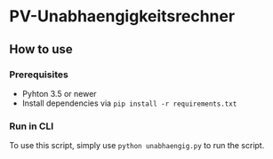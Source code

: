 # PV-Unabhaengigkeitsrechner

## How to use

### Prerequisites

- Pyhton 3.5 or newer
- Install dependencies via ```pip install -r requirements.txt```

### Run in CLI

To use this script, simply use ```python unabhaengig.py``` to run the script.